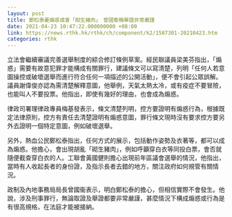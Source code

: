```yaml
---
layout: post
title: 鄭松泰憂煽惑或會「砌生豬肉」　曾國衞稱舉證非常嚴謹
date: 2021-04-23 10:47:22.000000000 +08:00
link: https://news.rthk.hk/rthk/ch/component/k2/1587301-20210423.htm
categories: rthk
---
```


立法會繼續審議完善選舉制度的綜合修訂條例草案。經民聯議員梁美芬指出，「煽惑」需要有故意犯罪才能構成有關罪行，建議條文可以寫清楚，列明「任何人若意圖操控或破壞選舉而進行符合任何一項描述的公開活動」，便不會引起公眾誤解。議員謝偉俊亦認為需清楚解釋意圖，他舉例，天氣太熱太冷，或有疫症不要冒險，也能叫人不要投票。他指出，即使有幾好的理由，也會成為煽惑。

律政司署理律政專員梅基發表示，條文清楚列明，控方要證明有煽惑行為，根據既定法律原則，控方有責任去清楚證明有煽惑意圖，罪行條文現時沒有要求控方要另外去證明一個特定意圖，例如破壞選舉。

另外，熱血公民鄭松泰指出，任何方式的展示，包括動作姿勢及衣著等，都可以成為煽惑。他擔心，會出現胡亂「砌生豬肉」，例如呼籲穿白衣等同投白票，會否就隨便截查穿白衣的人。工聯會黃國健則擔心出現前年區議會選舉的情況，他指出，當時有人收起長者的身份證，及指示長者去錯的地方，關注政府如何規管有關情況。

政制及內地事務局局長曾國衞表示，明白鄭松泰的擔心，但相信實際不會發生。他說，涉及刑事罪行，無論取證及舉證都要非常嚴謹，甚麼情況下構成煽惑或行為是有很高規格，在法庭才能被接納。
